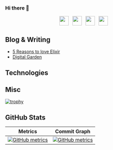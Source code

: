 ### Hi there 👋
<p align='center'>
<a href="https://dev.to/allanmacgregor"><img height="30" src="https://raw.githubusercontent.com/stephenajulu/WaylonWalker/main/icon/dev.png"></a>&nbsp;&nbsp;
<a href="https://twitter.com/allanmacgregor"><img height="30" src="https://github.com/stephenajulu/WaylonWalker/blob/main/icon/twitter.png?raw=true"></a>&nbsp;&nbsp;
<a href="https://instagram.com/allanmacgregor"><img height="30" src="https://github.com/stephenajulu/WaylonWalker/blob/main/icon/instagram.jpg?raw=true"></a>&nbsp;&nbsp;
<a href="https://www.linkedin.com/in/allanmacgregor/"><img height="30" src="https://github.com/stephenajulu/WaylonWalker/blob/main/icon/linkedin.png?raw=true"></a>
</p>

## Blog & Writing

- [5 Reasons to love Elixir](https://allanmacgregor.com/posts/5-reasons-to-love-elixir)
- [Digital Garden](https://publish.obsidian.md/allanmacgregor/)

## Technologies

## Misc
[![trophy](https://github-profile-trophy.vercel.app/?username=amacgregor&column=8)](https://github.com/ryo-ma/github-profile-trophy)


## GitHub Stats

| Metrics                             | Commit Graph                        |
| :---------------------------------: | :---------------------------------: |
|[![GitHub metrics](https://metrics.lecoq.io/amacgregor?base.header=0&base.activity=0&base.community=0&base.repositories=0&base.metadata=0&isocalendar=1&followup=1)](https://github.com/lowlighter/metrics) | [![GitHub metrics](https://metrics.lecoq.io/amacgregor?languages=1&isocalendar=0&followup=1)](https://github.com/lowlighter/metrics)|

